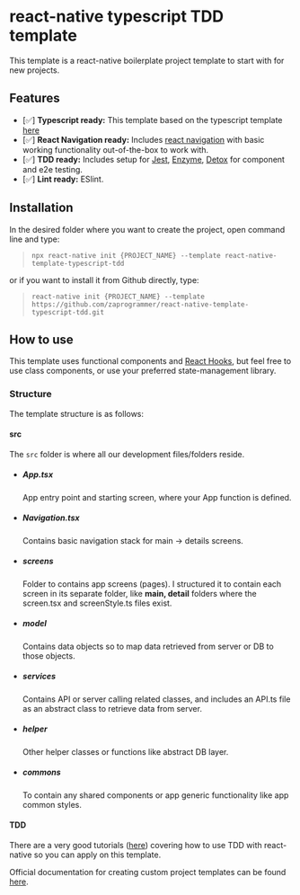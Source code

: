 
# react-native typescript TDD template
This template is a react-native boilerplate project template to start with for new projects.

## Features
* [✅] **Typescript ready:** This template based on the typescript template [here](https://github.com/react-native-community/react-native-template-typescript
)
* [✅] **React Navigation ready:** Includes [react navigation](https://reactnavigation.org/) with basic working functionality out-of-the-box to work with.
* [✅] **TDD ready:** Includes setup for [Jest](https://jestjs.io/), [Enzyme](https://enzymejs.github.io/enzyme/), [Detox](https://github.com/wix/Detox) for component and e2e testing.
* [✅] **Lint ready:** ESlint.

## Installation
In the desired folder where you want to create the project, open command line and type:

>`npx react-native init {PROJECT_NAME} --template react-native-template-typescript-tdd`


or if you want to install it from Github directly, type:
>`react-native init {PROJECT_NAME} --template https://github.com/zaprogrammer/react-native-template-typescript-tdd.git`


## How to use
This template uses functional components and [React Hooks](https://reactjs.org/docs/hooks-intro.html), but feel free to use class components, or use your preferred state-management library.

### Structure
The template structure is as follows:

#### src
The `src` folder is where all our development files/folders reside.

- ##### App.tsx
  App entry point and starting screen, where your App function is defined.

- ##### Navigation.tsx
  Contains basic navigation stack for main -> details screens.

- ##### screens
  Folder to contains app screens (pages). I structured it to contain each screen in its separate folder, like **main, detail** folders where the screen.tsx and screenStyle.ts files exist.

- ##### model
  Contains data objects so to map data retrieved from server or DB to those objects.

- ##### services
  Contains API or server calling related classes, and includes an API.ts file as an abstract class to retrieve data from server.

- ##### helper
  Other helper classes or functions like abstract DB layer.

- ##### commons
  To contain any shared components or app generic functionality like app common styles.


#### TDD
There are a very good tutorials ([here](https://learntdd.in/react-native/)) covering how to use TDD with react-native so you can apply on this template.



Official documentation for creating custom project templates can be found [here](https://github.com/react-native-community/cli/blob/master/docs/init.md#creating-custom-template
).
